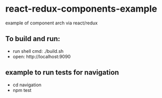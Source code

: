 # react-redux-components-example
example of component arch via react/redux

## To build and run:
- run shell cmd: ./build.sh
- open: http://localhost:9090

## example to run tests for navigation
- cd navigation
- npm test
